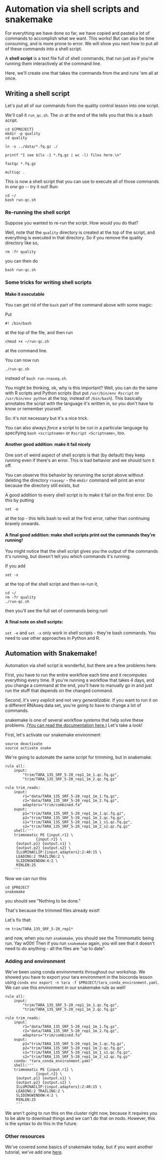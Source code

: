 # Automation via shell scripts and snakemake

For everything we have done so far, we have copied and pasted a lot of commands 
to accomplish what we want. This works! But can also be time consuming, and is
more prone to error. We will show you next how to put all of these commands into
a shell script.
  
A **shell script** is a text file full of shell commands, that run just as if you're 
running them interactively at the command line.

Here, we'll create one that takes the commands from the and runs 'em all at once.

## Writing a shell script

Let's put all of our commands from the quality control lesson into one script. 

We'll call it `run_qc.sh`. The `sh` at the end of the tells you that this is a bash script. 

```
cd ${PROJECT}
mkdir -p quality
cd quality

ln -s ../data/*.fq.gz ./

printf "I see $(ls -1 *.fq.gz | wc -l) files here.\n"

fastqc *.fq.gz

multiqc .
```

This is now a shell script that you can use to execute all
of those commands in *one* go -- try it out! Run:

```
cd ~/
bash run-qc.sh
```

### Re-running the shell script

Suppose you wanted to re-run the script. How would you do that?

Well, note that the `quality` directory is created at the top of the script, and everything is executed in that directory. So if you remove the quality directory like so,

```
rm -fr quality
```

you can then do

```
bash run-qc.sh
```

### Some tricks for writing shell scripts

#### Make it executable

You can get rid of the `bash` part of the command above with
some magic:

Put 
```
#! /bin/bash
```
at the top of the file, and then run

```
chmod +x ~/run-qc.sh
```

at the command line.

You can now run

```
./run-qc.sh
```
instead of `bash run-rnaseq.sh`.

You might be thinking, ok, why is this important? Well, you can do the same with R scripts and Python scripts (but put `/usr/bin/env Rscript` or `/usr/bin/env python` at the top, instead of `/bin/bash`). This basically annotates the script with the language it's written in, so you don't have to know or remember yourself.

So: it's not necessary but it's a nice trick.

You can also always *force* a script to be run in a particular language by specifying `bash <scriptname>` or `Rscript <Scriptname>`, too.

#### Another good addition: make it fail nicely

One sort of weird aspect of shell scripts is that (by default) they keep running even if there's an error.  This is bad behavior and we should turn it off.

You can observe this behavior by rerunning the script above without deleting the directory `rnaseq/` - the `mkdir` command will print an error because the directory still exists, but 

A good addition to every shell script is to make it fail on the first error. Do this by putting
```
set -e
``` 
at the top - this tells bash to exit at the first error, rather than continuing bravely onwards.

#### A final good addition: make shell scripts print out the commands they're running!

You might notice that the shell script gives you the output of the commands it's running, but doesn't tell you *which* commands it's running.

If you add
```
set -x
```
at the top of the shell script and then re-run it,

```
cd ~/
rm -fr quality
./run-qc.sh
```

then you'll see the full set of commands being run!

#### A final note on shell scripts:

`set -e` and `set -x` only work in shell scripts - they're bash commands. You need to use other approaches in Python and R.

## Automation with Snakemake!

Automation via shell script is wonderful, but there are a few problems here.

First, you have to run the entire workflow each time and it recomputes everything every time. If you're running a workflow that takes 4 days, and you change a command at the end, you'll have to manually go in and just run the stuff that depends on the changed command.

Second, it's very _explicit_ and not very _generalizable_. If you want to run it on a different RNAseq data set, you're going to have to change a lot of commands.

snakemake is one of several workflow systems that help solve these problems. [(You can read the documentation here.)](https://snakemake.readthedocs.io/en/stable/) Let's take a look!

First, let's activate our snakemake environment
```
source deactivate
source activate snake
```

We're going to automate the same script for trimming, but in snakemake. 

```
rule all:
    input:
        "trim/TARA_135_SRF_5-20_rep1_1m_1.qc.fq.gz",
        "trim/TARA_135_SRF_5-20_rep1_1m_2.qc.fq.gz"

rule trim_reads:
    input:
        r1="data/TARA_135_SRF_5-20_rep1_1m_1.fq.gz",
        r2="data/TARA_135_SRF_5-20_rep1_1m_2.fq.gz",
        adapters="trim/combined.fa"
    ouput:
        p1="trim/TARA_135_SRF_5-20_rep1_1m_1.qc.fq.gz",
        p2="trim/TARA_135_SRF_5-20_rep1_1m_2.qc.fq.gz",
        s1="trim/TARA_135_SRF_5-20_rep1_1m_1_s1.qc.fq.gz",
        s2="trim/TARA_135_SRF_5-20_rep1_1m_2_s2.qc.fq.gz"
    shell:'''
    trimmomatic PE {input.r1} \
              {input.r2} \
     {output.p1} {output.s1} \
     {output.p2} {output.s2} \
     ILLUMINACLIP:{input.adapters}:2:40:15 \
     LEADING:2 TRAILING:2 \
     SLIDINGWINDOW:4:2 \
     MINLEN:25
    '''
```

Now we can run this

```
cd $PROJECT
snakemake
```

you should see "Nothing to be done."

That's because the trimmed files already exist!

Let's fix that:

```
rm trim/TARA_135_SRF_5-20_rep1*
```

and now, when you run `snakemake`, you should see the Trimmomatic being run. Yay w00t! Then if you run `snakemake` again, you will see that it doesn't need to do anything - all the files are "up to date".

### Adding and environment

We've been using conda environments throughout our workshop. We showed you have to export your tara environment in the bioconda lesson using
`conda env export -n tara -f $PROJECT/tara_conda_environment.yaml`.
We can use this environment in our snakemake rule as well!


```
rule all:
    input:
        "trim/TARA_135_SRF_5-20_rep1_1m_1.qc.fq.gz",
        "trim/TARA_135_SRF_5-20_rep1_1m_2.qc.fq.gz"

rule trim_reads:
    input:
        r1="data/TARA_135_SRF_5-20_rep1_1m_1.fq.gz",
        r2="data/TARA_135_SRF_5-20_rep1_1m_2.fq.gz",
        adapters="trim/combined.fa"
    ouput:
        p1="trim/TARA_135_SRF_5-20_rep1_1m_1.qc.fq.gz",
        p2="trim/TARA_135_SRF_5-20_rep1_1m_2.qc.fq.gz",
        s1="trim/TARA_135_SRF_5-20_rep1_1m_1_s1.qc.fq.gz",
        s2="trim/TARA_135_SRF_5-20_rep1_1m_2_s2.qc.fq.gz"
    conda: "tara_conda_environment.yaml"
    shell:'''
    trimmomatic PE {input.r1} \
              {input.r2} \
     {output.p1} {output.s1} \
     {output.p2} {output.s2} \
     ILLUMINACLIP:{input.adapters}:2:40:15 \
     LEADING:2 TRAILING:2 \
     SLIDINGWINDOW:4:2 \
     MINLEN:25
     '''
```

We aren't going to run this on the cluster right now, because it requires you to be able to download things and we can't do that on nodo. However, this is the syntax to do this in the future. 

### Other resources

We've covered some basics of snakemake today, but if you want another tutorial, we've add one [here](automation.md). 
